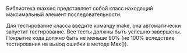 Библиотека maxseq представляет собой класс находящий максимальный элемент последовательности.

Для тестирование класса введите команду make, она автоматически запустит тестирование. 
Все тесты должны быть успешно завершены. Покрытие кода должно быть не меньше 90% (не 100%
вследствие тестирования на вывод ошибки в методе Max()).
